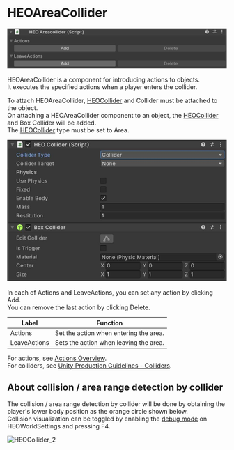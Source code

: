 # HEOAreaCollider
![HEOAreaCollider](img/HEOAreaCollider.jpg)

HEOAreaCollider is a component for introducing actions to objects. <br>
It executes the specified actions when a player enters the collider.

To attach HEOAreaCollider, [HEOCollider](./HEOCollider.md) and Collider must be attached to the object.<br>
On attaching a HEOAreaCollider component to an object, the [HEOCollider](./HEOCollider.md) and Box Collider will be added.<br>
The [HEOCollider](./HEOCollider.md) type must be set to Area.

![HEOCollider](img/HEOCollider.jpg)

In each of Actions and LeaveActions, you can set any action by clicking Add. <br>
You can remove the last action by clicking Delete.

| Label | Function |
| ---- | ---- |
| Actions | Set the action when entering the area. |
| LeaveActions | Sets the action when leaving the area. |

For actions, see [Actions Overview](../Actions/ActionsOverview.md). <br>
For colliders, see [Unity Production Guidelines - Colliders](../WorldMakingGuide/UnityGuidelines.md).

## About collision / area range detection by collider

The collision / area range detection by collider will be done by obtaining the player's lower body position as the orange circle shown below.<br>
Collision visualization can be toggled by enabling the [debug mode](../WorldEditingTips/DebugMode.md) on HEOWorldSettings and pressing F4.

![HEOCollider_2](..img/HEOCollider_2.jpg)
